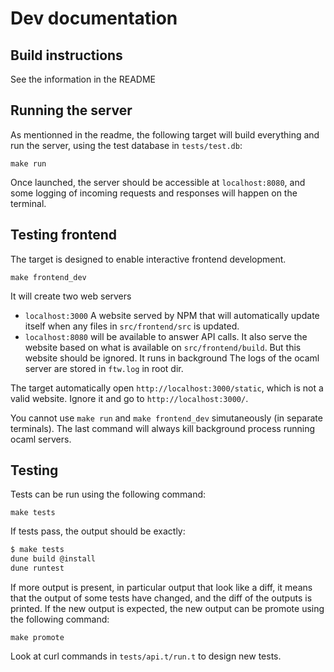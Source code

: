 Dev documentation
=================

Build instructions
------------------

See the information in the README

Running the server
------------------

As mentionned in the readme, the following target will build everything
and run the server, using the test database in `tests/test.db`:

```
make run
```

Once launched, the server should be accessible at `localhost:8080`, and some
logging of incoming requests and responses will happen on the terminal.

Testing frontend
----------------

The target is designed to enable interactive frontend development.

```
make frontend_dev
```

It will create two web servers

* `localhost:3000` A website served by NPM that will automatically
update itself when any files in `src/frontend/src` is updated.
* `localhost:8080` will be available to answer API calls.
It also serve the website based on what is available on `src/frontend/build`.
But this website should be ignored. It runs in background
The logs of the ocaml server are stored in `ftw.log` in root dir.

The target automatically open `http://localhost:3000/static`,
which is not a valid website. Ignore it and go to `http://localhost:3000/`.

You cannot use `make run` and `make frontend_dev` simutaneously
(in separate terminals).
The last command will always kill background process running ocaml servers.


Testing
-------

Tests can be run using the following command:

```
make tests
```

If tests pass, the output should be exactly:

```sh
$ make tests
dune build @install
dune runtest
```

If more output is present, in particular output that look like a diff, it means
that the output of some tests have changed, and the diff of the outputs is
printed. If the new output is expected, the new output can be promote using the
following command:

```
make promote
```

Look at curl commands in `tests/api.t/run.t` to design new tests.
